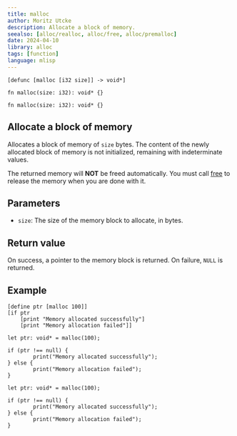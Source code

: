 ```yaml
---
title: malloc
author: Moritz Utcke
description: Allocate a block of memory.
seealso: [alloc/realloc, alloc/free, alloc/premalloc]
date: 2024-04-10
library: alloc
tags: [function]
language: mlisp
---
```


```mlisp tabs=lang name=META-Lisp lang=mlisp
[defunc [malloc [i32 size]] -> void*]
```

```mlisp tabs=lang name=METALS lang=metals
fn malloc(size: i32): void* {}
```

```gyro tabs=lang name=Gyro lang=gyro
fn malloc(size: i32): void* {}
```

## Allocate a block of memory

Allocates a block of memory of `size` bytes. The content of the newly allocated block of memory is not initialized, remaining with indeterminate values.

The returned memory will **NOT** be freed automatically. You must call [free](/standard-libraries/alloc/free) to release the memory when you are done with it.

## Parameters

- `size`: The size of the memory block to allocate, in bytes.

## Return value

On success, a pointer to the memory block is returned. On failure, `NULL` is returned.

## Example

```mlisp tabs=example-1 name=META-Lisp lang=mlisp
[define ptr [malloc 100]]
[if ptr
	[print "Memory allocated successfully"]
	[print "Memory allocation failed"]]
```

```mlisp tabs=example-1 name=METALS lang=metals
let ptr: void* = malloc(100);

if (ptr !== null) {
		print("Memory allocated successfully");
} else {
		print("Memory allocation failed");
}
```

```gyro tabs=example-1 name=Gyro lang=gyro
let ptr: void* = malloc(100);

if (ptr !== null) {
		print("Memory allocated successfully");
} else {
		print("Memory allocation failed");
}
```